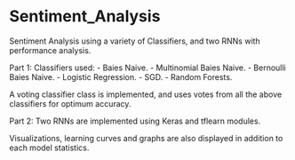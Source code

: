 # Sentiment_Analysis
Sentiment Analysis using a variety of Classifiers, and two RNNs with performance analysis.

Part 1:
  Classifiers used:
    - Baies Naive.
    - Multinomial Baies Naive.
    - Bernoulli Baies Naive.
    - Logistic Regression.
    - SGD.
    - Random Forests.

  A voting classifier class is implemented, and uses votes from all the above classifiers for optimum accuracy.

Part 2:
  Two RNNs are implemented using Keras and tflearn modules.
  
Visualizations, learning curves and graphs are also displayed in addition to each model statistics.
